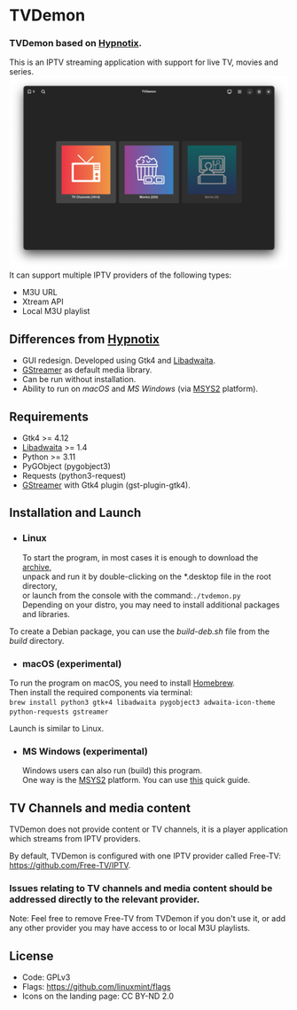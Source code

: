 # TVDemon
### TVDemon based on [Hypnotix](https://github.com/linuxmint/hypnotix).  
This is an IPTV streaming application with support for live TV, movies and series.
![TVDemon](assets/TVDemon.png)
It can support multiple IPTV providers of the following types:

- M3U URL
- Xtream API
- Local M3U playlist

## Differences from [Hypnotix](https://github.com/linuxmint/hypnotix)
 * GUI redesign. Developed using Gtk4 and [Libadwaita](https://gnome.pages.gitlab.gnome.org/libadwaita/).
 * [GStreamer](https://gstreamer.freedesktop.org/) as default media library.
 * Can be run without installation. 
 * Ability to run on *macOS* and *MS Windows* (via [MSYS2](https://www.msys2.org/) platform).

## Requirements
- Gtk4 >= 4.12
- [Libadwaita](https://gnome.pages.gitlab.gnome.org/libadwaita/) >= 1.4
- Python >= 3.11
- PyGObject (pygobject3)
- Requests (python3-request)
- [GStreamer](https://gstreamer.freedesktop.org/) with Gtk4 plugin (gst-plugin-gtk4).

## Installation and Launch
* ### Linux
  To start the program, in most cases it is enough to download the [archive](https://github.com/DYefremov/TVDemon/archive/refs/heads/main.zip),   
  unpack and run it by double-clicking on the *.desktop file in the root directory,  
  or launch from the console with the command:```./tvdemon.py```   
  Depending on your distro, you may need to install additional packages and libraries.

To create a Debian package, you can use the *build-deb.sh* file from the *build* directory.  

* ### macOS (experimental)  
To run the program on macOS, you need to install [Homebrew](https://brew.sh/).  
Then install the required components via terminal:  
`brew install python3 gtk+4 libadwaita pygobject3 adwaita-icon-theme python-requests gstreamer`

Launch is similar to Linux.


* ### MS Windows (experimental) 
  Windows users can also run (build) this program.  
One way is the [MSYS2](https://www.msys2.org/) platform. You can use [this](https://github.com/DYefremov/TVDemon/blob/main/build/win/BUILD.md) quick guide.  

## TV Channels and media content

TVDemon does not provide content or TV channels, it is a player application which streams from IPTV providers.

By default, TVDemon is configured with one IPTV provider called Free-TV: https://github.com/Free-TV/IPTV.

### Issues relating to TV channels and media content should be addressed directly to the relevant provider.

Note: Feel free to remove Free-TV from TVDemon if you don't use it, or add any other provider you may have access to or local M3U playlists.  

## License

- Code: GPLv3
- Flags: https://github.com/linuxmint/flags
- Icons on the landing page: CC BY-ND 2.0